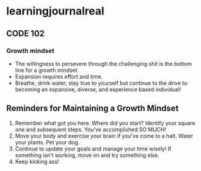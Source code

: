 # learningjournalreal
## CODE 102 

### Growth mindset
- The willingness to persevere through the challenging shit is the bottom line for a growth mindset. 
- Expansion requires effort and time. 
- Breathe, drink water, stay true to yourself but continue to the drive to becoming an expansive, diverse, and experience based individual!


## Reminders for Maintaining a Growth Mindset

1. Remember what got you here. Where did you start? Identify your square one and subsequent steps. You've accomplished SO MUCH!
1. Move your body and exercise your brain if you've come to a halt. Water your plants. Pet your dog.
1. Continue to update your goals and manage your time wisely! If something isn't working, move on and try something else.
1. Keep kicking ass!

